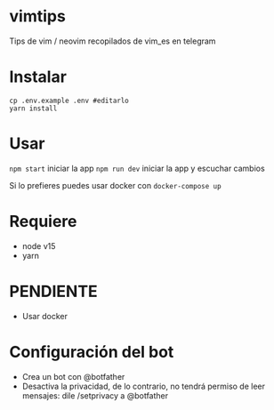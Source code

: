 # vimtips

Tips de vim / neovim recopilados de vim_es en telegram 

# Instalar

```
cp .env.example .env #editarlo
yarn install
```

# Usar

`npm start` iniciar la app
`npm run dev` iniciar la app y escuchar cambios

Si lo prefieres puedes usar docker con `docker-compose up`
# Requiere

- node v15
- yarn

# PENDIENTE

- Usar docker

# Configuración del bot

- Crea un bot con @botfather
- Desactiva la privacidad, de lo contrario, no tendrá permiso de leer mensajes: dile /setprivacy a @botfather
